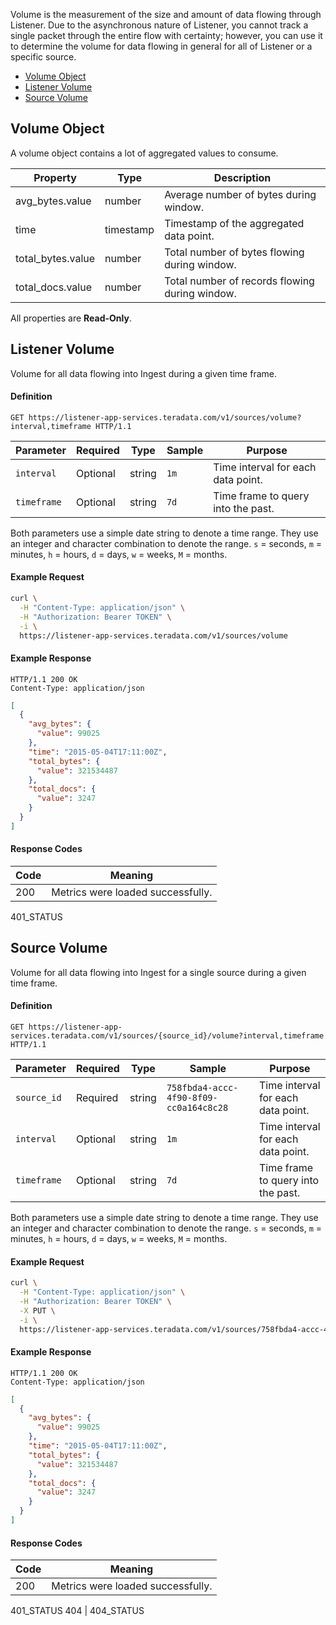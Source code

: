 Volume is the measurement of the size and amount of data flowing through Listener. Due to the asynchronous nature of Listener, you cannot track a single packet through the entire flow with certainty; however, you can use it to determine the volume for data flowing in general for all of Listener or a specific source.

* [Volume Object](#volume-object)
* [Listener Volume](#listener-volume)
* [Source Volume](#source-volume)

## Volume Object

A volume object contains a lot of aggregated values to consume.

Property             | Type      | Description
---------            | -----     | -----------
avg_bytes.value      | number    | Average number of bytes during window.
time                 | timestamp | Timestamp of the aggregated data point.
total_bytes.value    | number    | Total number of bytes flowing during window.
total_docs.value     | number    | Total number of records flowing during window.

All properties are __Read-Only__.

## Listener Volume

Volume for all data flowing into Ingest during a given time frame.

#### Definition

```http
GET https://listener-app-services.teradata.com/v1/sources/volume?interval,timeframe HTTP/1.1
```

Parameter   | Required | Type   | Sample   | Purpose
---------   | -------- | ----   | -------- | -------
`interval`  | Optional | string | `1m` | Time interval for each data point.
`timeframe` | Optional | string | `7d` | Time frame to query into the past.

Both parameters use a simple date string to denote a time range. They use an integer and character combination to denote the range. `s` = seconds, `m` = minutes, `h` = hours, `d` = days, `w` = weeks, `M` = months.

#### Example Request

```bash
curl \
  -H "Content-Type: application/json" \
  -H "Authorization: Bearer TOKEN" \
  -i \
  https://listener-app-services.teradata.com/v1/sources/volume
```

#### Example Response

```http
HTTP/1.1 200 OK
Content-Type: application/json
```
```json
[
  {
    "avg_bytes": {
      "value": 99025
    },
    "time": "2015-05-04T17:11:00Z",
    "total_bytes": {
      "value": 321534487
    },
    "total_docs": {
      "value": 3247
    }
  }
]
```

#### Response Codes

Code | Meaning
---- | -------
200  | Metrics were loaded successfully.
401_STATUS







## Source Volume

Volume for all data flowing into Ingest for a single source during a given time frame.

#### Definition

```http
GET https://listener-app-services.teradata.com/v1/sources/{source_id}/volume?interval,timeframe HTTP/1.1
```

Parameter   | Required | Type   | Sample   | Purpose
---------   | -------- | ----   | -------- | -------
`source_id` | Required | string | `758fbda4-accc-4f90-8f09-cc0a164c8c28` | Time interval for each data point.
`interval`  | Optional | string | `1m` | Time interval for each data point.
`timeframe` | Optional | string | `7d` | Time frame to query into the past.

Both parameters use a simple date string to denote a time range. They use an integer and character combination to denote the range. `s` = seconds, `m` = minutes, `h` = hours, `d` = days, `w` = weeks, `M` = months.

#### Example Request

```bash
curl \
  -H "Content-Type: application/json" \
  -H "Authorization: Bearer TOKEN" \
  -X PUT \
  -i \
  https://listener-app-services.teradata.com/v1/sources/758fbda4-accc-4f90-8f09-cc0a164c8c28/volume
```

#### Example Response

```http
HTTP/1.1 200 OK
Content-Type: application/json
```
```json
[
  {
    "avg_bytes": {
      "value": 99025
    },
    "time": "2015-05-04T17:11:00Z",
    "total_bytes": {
      "value": 321534487
    },
    "total_docs": {
      "value": 3247
    }
  }
]
```

#### Response Codes

Code | Meaning
---- | -------
200  | Metrics were loaded successfully.
401_STATUS
404  | 404_STATUS
